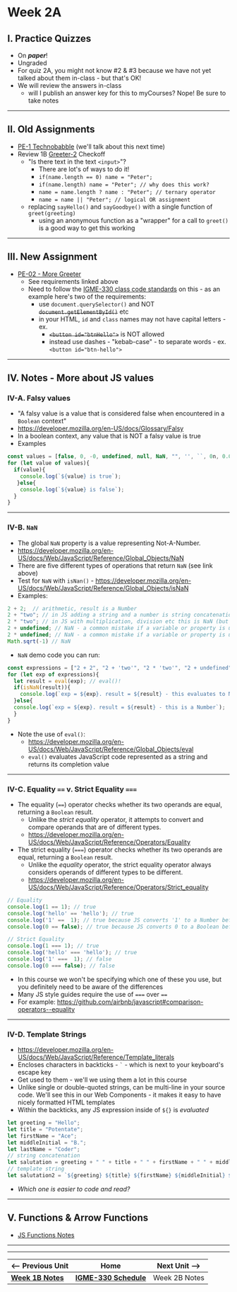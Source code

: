 # Week 2A

## I. Practice Quizzes
- On ***paper***!
- Ungraded
- For quiz 2A, you might not know #2 & #3 because we have not yet talked about them in-class - but that's OK!
- We will review the answers in-class
  - will I publish an answer key for this to myCourses? Nope! Be sure to take notes

<hr>

## II. Old Assignments
- [PE-1 Technobabble](../pe/pe-01.md) (we'll talk about this next time)
- Review 1B [Greeter-2](greeter-2.md) Checkoff
  - "Is there text in the text `<input>`"? 
    - There are lot's of ways to do it!
    - `if(name.length == 0) name = "Peter";`
    - `if(name.length) name = "Peter"; // why does this work?`
    - `name = name.length ? name : "Peter"; // ternary operator`
    - `name = name || "Peter"; // logical OR assignment`
  - replacing `sayHello()` and `sayGoodbye()` with a single function of `greet(greeting)` 
    - using an anonymous function as a "wrapper" for a call to `greet()` is a good way to get this working

<hr>

## III. New Assignment

- [PE-02 - More Greeter](../pe/pe-02.md)
  - See requirements linked above
  - Need to follow the [IGME-330 class code standards](../notes/code-style-required-330.md) on this - as an example here's two of the requirements:
    - use `document.querySelector()` and NOT ~~`document.getElementById()`~~ etc
    - in your HTML, `id` and `class` names may not have capital letters - ex.
      - ~~`<button id="btnHello">`~~ is NOT allowed
      - instead use dashes - "kebab-case" - to separate words - ex.`<button id="btn-hello">`

<hr>


## IV. Notes - More about JS values

### IV-A. Falsy values
- "A falsy value is a value that is considered false when encountered in a `Boolean` context"
- https://developer.mozilla.org/en-US/docs/Glossary/Falsy
- In a boolean context, any value that is NOT a falsy value is true
- Examples

```js
const values = [false, 0, -0, undefined, null, NaN, "", '', ``, 0n, 0.0, true, "Ace Coder", 0.00000000000001, "0"];
for (let value of values){
  if(value){
    console.log(`${value} is true`);
   }else{
    console.log(`${value} is false`);
  }
}
```

<hr>

### IV-B. `NaN`
- The global `NaN` property is a value representing Not-A-Number.
- https://developer.mozilla.org/en-US/docs/Web/JavaScript/Reference/Global_Objects/NaN
- There are five different types of operations that return `NaN` (see link above)
- Test for `NaN` with `isNan()` - https://developer.mozilla.org/en-US/docs/Web/JavaScript/Reference/Global_Objects/isNaN
- Examples:

```js
2 + 2;  // arithmetic, result is a Number
2 + "two"; // in JS adding a string and a number is string concatenation, so the result is a String
2 * "two"; // in JS with multiplication, division etc this is NaN (but in Python, it returns "twotwo")
2 + undefined; // NaN - a common mistake if a variable or property is unexpectedly undefined - watch for this in your code
2 * undefined; // NaN - a common mistake if a variable or property is unexpectedly undefined - watch for this in your code
Math.sqrt(-1) // NaN
```

- `NaN` demo code you can run:

```js
const expressions = ["2 + 2", "2 + 'two'", "2 * 'two'", "2 + undefined", "2 * undefined", "Math.sqrt(-1)"];
for (let exp of expressions){
  let result = eval(exp); // eval()!
  if(isNaN(result)){
    console.log(`exp = ${exp}. result = ${result} - this evaluates to NaN`);
  }else{
  console.log(`exp = ${exp}. result = ${result} - this is a Number`);
  }
}
```

- Note the use of `eval()`:
  - https://developer.mozilla.org/en-US/docs/Web/JavaScript/Reference/Global_Objects/eval
  - `eval()` evaluates JavaScript code represented as a string and returns its completion value

<hr>

### IV-C. Equality `==` v. Strict Equality `===`

- The equality (`==`) operator checks whether its two operands are equal, returning a `Boolean` result. 
  - Unlike the *strict equality* operator, it attempts to convert and compare operands that are of different types.
  - https://developer.mozilla.org/en-US/docs/Web/JavaScript/Reference/Operators/Equality
- The strict equality (`===`) operator checks whether its two operands are equal, returning a `Boolean` result. 
  - Unlike the *equality* operator, the strict equality operator always considers operands of different types to be different.
  - https://developer.mozilla.org/en-US/docs/Web/JavaScript/Reference/Operators/Strict_equality

```js
// Equality
console.log(1 == 1); // true
console.log('hello' == 'hello'); // true
console.log('1' ==  1); // true because JS converts '1' to a Number before doing the comparison
console.log(0 == false); // true because JS converts 0 to a Boolean before doing the comparison

// Strict Equality
console.log(1 === 1); // true
console.log('hello' === 'hello'); // true
console.log('1' ===  1); // false
console.log(0 === false); // false
```

- In this course we won't be specifying which one of these you use, but you definitely need to be aware of the differences
- Many JS style guides require the use of `===` over `==`
- For example: https://github.com/airbnb/javascript#comparison-operators--equality

<hr>

### IV-D. Template Strings

- https://developer.mozilla.org/en-US/docs/Web/JavaScript/Reference/Template_literals
- Encloses characters in backticks - `` ` `` - which is next to your keyboard's escape key
- Get used to them - we'll we using them a lot in this course
- Unlike single or double-quoted strings, can be multi-line in your source code. We'll see this in our Web Components - it makes it easy to have nicely formatted HTML templates
- Within the backticks, any JS expression inside of `${}` is *evaluated*

```js
let greeting = "Hello";
let title = "Potentate";
let firstName = "Ace";
let middleInitial = "B.";
let lastName = "Coder";
// string concatenation
let salutation = greeting + " " + title + " " + firstName + " " + middleInitial + " " + lastName + "!";
// template string
let salutation2 = `${greeting} ${title} ${firstName} ${middleInitial} ${lastName} !`;
```

- *Which one is easier to code and read?*

<hr>

## V. Functions & Arrow Functions

- [JS Functions Notes](../notes/js-functions.md)

<hr><hr>


| <-- Previous Unit | Home | Next Unit -->
| --- | --- | --- 
|  [**Week 1B Notes**](./01B.md)  |  [**IGME-330 Schedule**](../schedule.md) | Week 2B Notes
